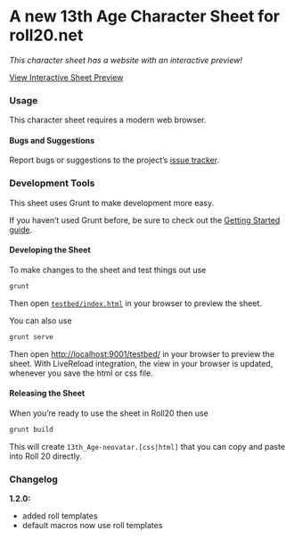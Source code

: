 # A new 13th Age Character Sheet for roll20.net

*This character sheet has a website with an interactive preview!*

[View Interactive Sheet Preview](http://neovatar.github.io/roll20-character-sheets/13th_Age-neovatar/testbed/)

### Usage

This character sheet requires a modern web browser.

#### Bugs and Suggestions

Report bugs or suggestions to the project’s [issue
tracker](https://github.com/neovatar/roll20-character-sheets/issues).

### Development Tools

This sheet uses Grunt to make development more easy.

If you haven’t used Grunt before, be sure to check out the [Getting Started
guide](http://gruntjs.com/getting-started).

#### Developing the Sheet

To make changes to the sheet and test things out use

```bash
grunt
```

Then open [`testbed/index.html`](testbed/index.html) in your browser to preview the sheet.

You can also use

```bash
grunt serve
```

Then open [http://localhost:9001/testbed/](http://localhost:9001/testbed/) in your browser to preview the sheet. With LiveReload integration, the view in your browser is updated, whenever you save the html or css file.


#### Releasing the Sheet

When you’re ready to use the sheet in Roll20 then use

```bash
grunt build
```

This will create `13th_Age-neovatar.[css|html]` that you can copy and paste into Roll 20 directly.

### Changelog

**1.2.0:**

  * added roll templates
  * default macros now use roll templates

